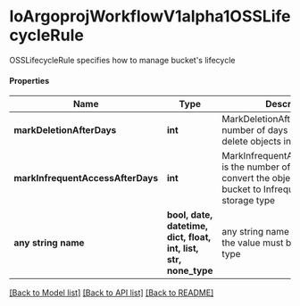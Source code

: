 # IoArgoprojWorkflowV1alpha1OSSLifecycleRule

OSSLifecycleRule specifies how to manage bucket's lifecycle

#### Properties
Name | Type | Description | Notes
------------ | ------------- | ------------- | -------------
**markDeletionAfterDays** | **int** | MarkDeletionAfterDays is the number of days before we delete objects in the bucket | [optional] 
**markInfrequentAccessAfterDays** | **int** | MarkInfrequentAccessAfterDays is the number of days before we convert the objects in the bucket to Infrequent Access (IA) storage type | [optional] 
**any string name** | **bool, date, datetime, dict, float, int, list, str, none_type** | any string name can be used but the value must be the correct type | [optional]

[[Back to Model list]](../README.md#documentation-for-models) [[Back to API list]](../README.md#documentation-for-api-endpoints) [[Back to README]](../README.md)

